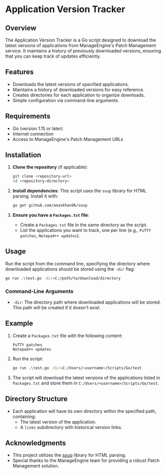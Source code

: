 # Application Version Tracker

## Overview

The Application Version Tracker is a Go script designed to download the latest versions of applications from ManageEngine's Patch Management service. It maintains a history of previously downloaded versions, ensuring that you can keep track of updates efficiently.

## Features

- Downloads the latest versions of specified applications.
- Maintains a history of downloaded versions for easy reference.
- Creates directories for each application to organize downloads.
- Simple configuration via command-line arguments.

## Requirements

- Go (version 1.15 or later)
- Internet connection
- Access to ManageEngine's Patch Management URLs

## Installation

1. **Clone the repository** (if applicable):
   ```bash
   git clone <repository-url>
   cd <repository-directory>
   ```

2. **Install dependencies**:
   This script uses the `soup` library for HTML parsing. Install it with:
   ```bash
   go get github.com/anaskhan96/soup
   ```

3. **Ensure you have a `Packages.txt` file**:
   - Create a `Packages.txt` file in the same directory as the script.
   - List the applications you want to track, one per line (e.g., `PuTTY patches`, `Notepad++ updates`).

## Usage

Run the script from the command line, specifying the directory where downloaded applications should be stored using the `-dir` flag:

```bash
go run .\test.go -dir=C:/path/to/download/directory
```

### Command-Line Arguments

- `-dir`: The directory path where downloaded applications will be stored. This path will be created if it doesn't exist.

## Example

1. Create a `Packages.txt` file with the following content:
   ```
   PuTTY patches
   Notepad++ updates
   ```

2. Run the script:
   ```bash
   go run .\test.go -dir=C:/Users/<username>/Scripts/Go/test
   ```

3. The script will download the latest versions of the applications listed in `Packages.txt` and store them in `C:/Users/<username>/Scripts/Go/test`.

## Directory Structure

- Each application will have its own directory within the specified path, containing:
  - The latest version of the application.
  - A `links` subdirectory with historical version links.


## Acknowledgments

- This project utilizes the [soup](https://github.com/anaskhan96/soup) library for HTML parsing.
- Special thanks to the ManageEngine team for providing a robust Patch Management solution.
